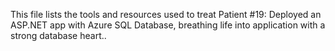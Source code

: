 This file lists the tools and resources used to treat Patient #19: Deployed an ASP.NET app with Azure SQL Database, breathing life into application with a strong database heart..